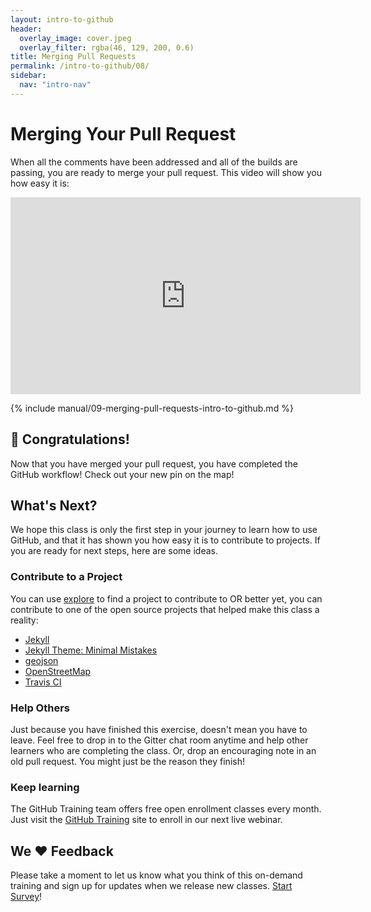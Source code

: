 ```yaml
---
layout: intro-to-github
header:
  overlay_image: cover.jpeg
  overlay_filter: rgba(46, 129, 200, 0.6)
title: Merging Pull Requests
permalink: /intro-to-github/08/
sidebar:
  nav: "intro-nav"
---
```


# Merging Your Pull Request

When all the comments have been addressed and all of the builds are passing, you are ready to merge your pull request. This video will show you how easy it is:

<iframe width="560" height="315" src="https://www.youtube.com/embed/3MUmLHHxSqE" frameborder="0" allowfullscreen></iframe>


{% include manual/09-merging-pull-requests-intro-to-github.md %}

## :tada: Congratulations!

Now that you have merged your pull request, you have completed the GitHub workflow! Check out your new pin on the map!

<div id="map"></div>

## What's Next?

We hope this class is only the first step in your journey to learn how to use GitHub, and that it has shown you how easy it is to contribute to projects. If you are ready for next steps, here are some ideas.

### Contribute to a Project

You can use [explore](https://github.com/explore) to find a project to contribute to OR better yet, you can contribute to one of the open source projects that helped make this class a reality:

 - [Jekyll](https://github.com/jekyll)
 - [Jekyll Theme: Minimal Mistakes](https://github.com/mmistakes/minimal-mistakes)
 - [geojson](https://github.com/geojson)
 - [OpenStreetMap](http://www.openstreetmap.org/about)
 - [Travis CI](https://github.com/travis-ci/travis-web)

### Help Others

Just because you have finished this exercise, doesn't mean you have to leave. Feel free to drop in to the Gitter chat room anytime and help other learners who are completing the class. Or, drop an encouraging note in an old pull request. You might just be the reason they finish!

### Keep learning

The GitHub Training team offers free open enrollment classes every month. Just visit the [GitHub Training](https://services.github.com/training/) site to enroll in our next live webinar.

## We :heart: Feedback

Please take a moment to let us know what you think of this on-demand training and sign up for updates when we release new classes. [Start Survey](http://www.surveygizmo.com/s3/2885641/On-Demand-Post-Survey)!
